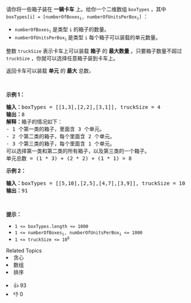 <p>请你将一些箱子装在 <strong>一辆卡车</strong> 上。给你一个二维数组 <code>boxTypes</code> ，其中 <code>boxTypes[i] = [numberOfBoxes<sub>i</sub>, numberOfUnitsPerBox<sub>i</sub>]</code> ：</p>

<ul> 
 <li><code>numberOfBoxes<sub>i</sub></code> 是类型 <code>i</code> 的箱子的数量。</li> 
 <li><code>numberOfUnitsPerBox<sub>i</sub></code><sub> </sub>是类型 <code>i</code>&nbsp;每个箱子可以装载的单元数量。</li> 
</ul>

<p>整数 <code>truckSize</code> 表示卡车上可以装载 <strong>箱子</strong> 的 <strong>最大数量</strong> 。只要箱子数量不超过 <code>truckSize</code> ，你就可以选择任意箱子装到卡车上。</p>

<p>返回卡车可以装载&nbsp;<strong>单元</strong> 的 <strong>最大</strong> 总数<em>。</em></p>

<p>&nbsp;</p>

<p><strong>示例 1：</strong></p>

<pre>
<strong>输入：</strong>boxTypes = [[1,3],[2,2],[3,1]], truckSize = 4
<strong>输出：</strong>8
<strong>解释：</strong>箱子的情况如下：
- 1 个第一类的箱子，里面含 3 个单元。
- 2 个第二类的箱子，每个里面含 2 个单元。
- 3 个第三类的箱子，每个里面含 1 个单元。
可以选择第一类和第二类的所有箱子，以及第三类的一个箱子。
单元总数 = (1 * 3) + (2 * 2) + (1 * 1) = 8</pre>

<p><strong>示例 2：</strong></p>

<pre>
<strong>输入：</strong>boxTypes = [[5,10],[2,5],[4,7],[3,9]], truckSize = 10
<strong>输出：</strong>91
</pre>

<p>&nbsp;</p>

<p><strong>提示：</strong></p>

<ul> 
 <li><code>1 &lt;= boxTypes.length &lt;= 1000</code></li> 
 <li><code>1 &lt;= numberOfBoxes<sub>i</sub>, numberOfUnitsPerBox<sub>i</sub> &lt;= 1000</code></li> 
 <li><code>1 &lt;= truckSize &lt;= 10<sup>6</sup></code></li> 
</ul>

<div><div>Related Topics</div><div><li>贪心</li><li>数组</li><li>排序</li></div></div><br><div><li>👍 93</li><li>👎 0</li></div>